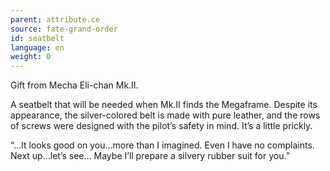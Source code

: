 ```yaml
---
parent: attribute.ce
source: fate-grand-order
id: seatbelt
language: en
weight: 0
---
```


Gift from Mecha Eli-chan Mk.II.

A seatbelt that will be needed when Mk.II finds the Megaframe.
Despite its appearance, the silver-colored belt is made with pure leather, and the rows of screws were designed with the pilot’s safety in mind. It’s a little prickly.

“…It looks good on you…more than I imagined. Even I have no complaints. Next up…let’s see… Maybe I’ll prepare a silvery rubber suit for you.”
